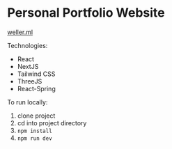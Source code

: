 # Personal Portfolio Website

[weller.ml](weller.ml)  

Technologies:  
- React
- NextJS
- Tailwind CSS
- ThreeJS
- React-Spring

To run locally:  
1. clone project
2. cd into project directory
3. ```npm install```
4. ```npm run dev```

